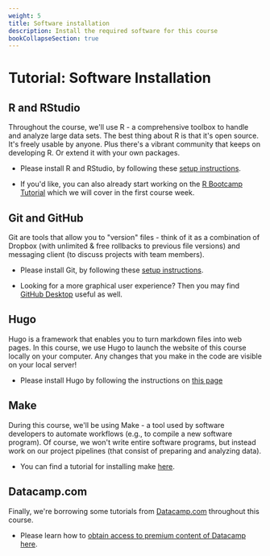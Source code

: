 ```yaml
---
weight: 5
title: Software installation
description: Install the required software for this course
bookCollapseSection: true
---
```


# Tutorial: Software Installation

## R and RStudio

Throughout the course, we'll use R - a comprehensive toolbox to handle and analyze large data sets. The best thing about R is that it's open source. It's freely usable by anyone. Plus there's a vibrant community that keeps on developing R. Or extend it with your own packages.

- Please install R and RStudio, by following these [setup instructions](http://tilburgsciencehub.com/get/r/).

- If you'd like, you can also already start working on the [R Bootcamp Tutorial](docs/tutorials/r-bootcamp) which we will cover in the first course week.

## Git and GitHub

Git are tools that allow you to "version" files - think of it as a combination of Dropbox (with unlimited & free rollbacks to previous file versions) and messaging client (to discuss projects with team members).

- Please install Git, by following these [setup instructions](
https://tilburgsciencehub.com/get/git).

- Looking for a more graphical user experience? Then you may find [GitHub Desktop](https://desktop.github.com) useful as well.

## Hugo

Hugo is a framework that enables you to turn markdown files into web pages. In this course, we use Hugo to launch the website of this course locally on your computer. Any changes that you make in the code are visible on your local server!

- Please install Hugo by following the instructions on [this page](https://gohugo.io/getting-started/installing/)


## Make

During this course, we'll be using Make - a tool used by software developers to automate workflows (e.g., to compile a new software program). Of course, we won't write entire software programs, but instead work on our project pipelines (that consist of preparing and analyzing data).

- You can find a tutorial for installing make [here](https://tilburgsciencehub.com/get/make).

## Datacamp.com

Finally, we're borrowing some tutorials from [Datacamp.com](https://datacamp.com) throughout this course.

- Please learn how to [obtain access to premium content of Datacamp here](docs/course/support/datacamp.md).

